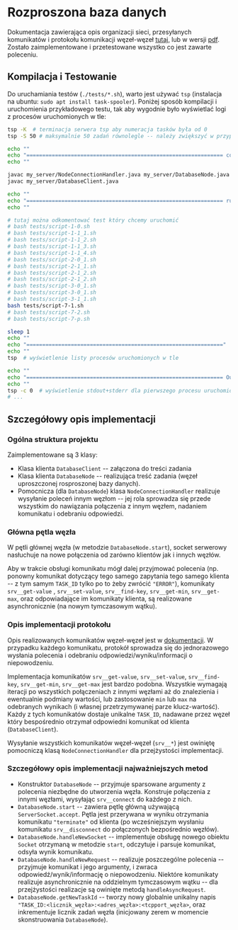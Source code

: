 Rozproszona baza danych
=======================

Dokumentacja zawierająca opis organizacji sieci, przesyłanych komunikatów i protokołu komunikacji
węzeł-węzeł [tutaj](./DOCUMENTATION.md),
lub w wersji [pdf](./DOCUMENTATION.pdf).
Zostało zaimplementowane i przetestowane wszystko co jest zawarte poleceniu.

Kompilacja i Testowanie
-----------------------

Do uruchamiania testów (`./tests/*.sh`), warto jest używać `tsp` (instalacja na
ubuntu: `sudo apt install task-spooler`).
Poniżej sposób kompilacji i uruchomienia przykładowego testu, tak aby wygodnie było wyświetlać logi z procesów
uruchomionych w tle:

```bash
tsp -K  # terminacja serwera tsp aby numeracja tasków była od 0 
tsp -S 50 # maksymalnie 50 zadań równolegle -- należy zwiększyć w przypadku dodania testów uruchamiających więcej zadań w tle

echo ""
echo "============================================================== compile"
echo ""

javac my_server/NodeConnectionHandler.java my_server/DatabaseNode.java
javac my_server/DatabaseClient.java

echo ""
echo "============================================================== running tests: "
echo ""

# tutaj można odkomentować test który chcemy uruchomić
# bash tests/script-1-0.sh
# bash tests/script-1-1_1.sh
# bash tests/script-1-1_2.sh
# bash tests/script-1-1_3.sh
# bash tests/script-1-1_4.sh
# bash tests/script-2-0_1.sh
# bash tests/script-2-1_1.sh
# bash tests/script-2-1_2.sh
# bash tests/script-2-1_2.sh
# bash tests/script-3-0_1.sh
# bash tests/script-3-0_1.sh
# bash tests/script-3-1_1.sh
bash tests/script-7-1.sh
# bash tests/script-7-2.sh
# bash tests/script-7-p.sh

sleep 1
echo ""
echo "=============================================================="
echo ""
tsp  # wyświetlenie listy procesów uruchomionych w tle

echo ""
echo "============================================================== Output 1:"
echo ""
tsp -c 0  # wyświetlenie stdout+stderr dla pierwszego procesu uruchomionego w tle w danym teście
# ...
```

Szczegółowy opis implementacji
------------------------------

### Ogólna struktura projektu

Zaimplementowane są 3 klasy:

- Klasa klienta `DatabaseClient` -- załączona do treści zadania
- Klasa klienta `DatabaseNode` -- realizująca treść zadania (węzeł uproszczonej rosproszonej bazy danych).
- Pomocnicza (dla `DatabaseNode`) klasa `NodeConnectionHandler` realizuje wysyłanie poleceń innym węzłom -- jej rola
  sprowadza się przede wszystkim do nawiązania połączenia z innym węzłem, nadaniem komunikatu i odebraniu odpowiedzi.

### Główna pętla węzła

W pętli głównej węzła (w metodzie `DatabaseNode.start`), socket serwerowy nasłuchuje na nowe połączenia od zarówno
klientów jak i innych węzłów.

Aby w trakcie obsługi komunikatu mógł dalej przyjmować polecenia (np. ponowny komunikat dotyczący tego samego zapytania
tego samego klienta -- z tym samym `TASK_ID` tylko po
to żeby zwrócić `"ERROR"`),
komunikaty `srv__get-value` , `srv__set-value`, `srv__find-key`, `srv__get-min`, `srv__get-max`, oraz odpowiadające im
komunikaty klienta, są realizowane asynchronicznie (na nowym tymczasowym wątku).

### Opis implementacji protokołu

Opis realizowanych komunikatów węzeł-węzeł jest w [dokumentacji](./DOCUMENTATION.md).
W przypadku każdego komunikatu, protokół sprowadza się do jednorazowego wysłania polecenia i odebraniu
odpowiedzi/wyniku/informacji o niepowodzeniu.

Implementacja komunikatów `srv__get-value`, `srv__set-value`, `srv__find-key`, `srv__get-min`, `srv__get-max` jest
bardzo podobna.
Wszystkie wymagają iteracji po wszystkich połączeniach z innymi węzłami aż do znalezienia i ewentualnie podmiany
wartości,
lub zastosowanie `min` lub `max` na odebranych wynikach (i własnej przetrzymywanej parze klucz-wartość).
Każdy z tych komunikatów dostaje unikalne `TASK_ID`, nadawane przez węzeł który bespośrednio otrzymał odpowiedni
komunikat od klienta (`DatabaseClient`).

Wysyłanie wszystkich komunikatów węzeł-węzeł (`srv__*`) jest owiniętę pomocniczą klasą `NodeConnectionHandler` dla
przejżystości implementacji.

### Szczegółowy opis implementacji najważniejszych metod

- Konstruktor `DatabaseNode` -- przyjmuje sparsowane argumenty z polecenia niezbędne do utworzenia węzła. Konstruje
  połączenia z innymi węzłami, wysyłając `srv__connect` do każdego z nich.
- `DatabaseNode.start` -- zawiera pętlę główną używającą `ServerSocket.accept`. Pętla jest przerywana w wyniku
  otrzymania komunikatu `"terminate"` od klienta (po wcześniejszym wysłaniu komunikatu `srv__disconnect` do połączonych
  bezpośrednio węzłów).
- `DatabaseNode.handleNewSocket` -- implementuje obsługę nowego obiektu `Socket` otrzymaną w metodzie `start`, odczytuje
  i parsuje komunikat, odsyła wynik komunikatu.
- `DatabaseNode.handleNewRequest` -- realizuje poszczególne polecenia -- przyjmuje komunikat i jego argumenty, i zwraca
  odpowiedź/wynik/informację o niepowodzeniu. Niektóre komunikaty realizuje asynchronicznie na oddzielnym tymczasowym
  wątku -- dla przejżystości
  realizacje są owinięte metodą `handleAsyncRequest`.
- `DatabaseNode.getNewTaskId` -- tworzy nowy globalnie unikalny
  napis `"TASK_ID:<licznik_węzła>:<adres_węzła>:<tcpport_węzła>`, oraz inkrementuje licznik zadań węzła (inicjowany
  zerem w momencie skonstruowania `DatabaseNode`).